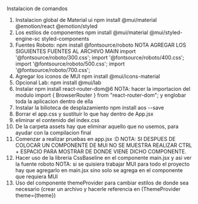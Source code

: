 Instalacion de comandos 
1. Instalacion global de Material ui
    npm install @mui/material @emotion/react @emotion/styled
2. Los estilos de componentes
    npm install @mui/material @mui/styled-engine-sc styled-components
3. Fuentes Roboto: 
    npm install @fontsource/roboto
    NOTA AGREGAR LOS SIGUIENTES FUENTES AL ARCHIVO MAIN
    import '@fontsource/roboto/300.css';
    import '@fontsource/roboto/400.css';
    import '@fontsource/roboto/500.css';
    import '@fontsource/roboto/700.css';
4. Agregar los iconos de MUI
    npm install @mui/icons-material
5. Opcional Lab:
    npm install @mui/lab
6. Instalar npm install react-router-dom@6
    NOTA: hacer la importacion del modulo import { BrowserRouter } from "react-router-dom";
    y englobar toda la aplicacion dentro de ella
7. Instalar la bilioteca de desplazamiento
    npm install aos --save
8. Borrar el app.css y sustituir lo que hay dentro de App.jsx
9. eliminar el contenido del index.css
10. De la carpeta assets hay que eliminar aquello que no usemos, para ayudar con la compilacion final
11. Comenzar a realizar pruebas en app.jsx :D
    NOTA: SI DESPUES DE COLOCAR UN COMPONENTE DE MUI NO SE MUESTRA REALIZAR
    CTRL + ESPACIO PARA MOSTRAR DE DONDE VIENE DICHO COMPONENTE.
12. Hacer uso de la libreria CssBaseline en el componente main.jsx y asi ver la fuente roboto
    NOTA: si se quisiera trabajar MUI para todo el proyecto hay que agregarlo en main.jsx
    sino solo se agrega en el componente que requiera MUI
13. Uso del componente themeProvider para cambiar estilos de donde sea necesario (crear un archivo y hacerle
    referencia en (ThemeProvider theme={theme})